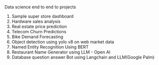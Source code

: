 Data science end to end to projects

1. Sample super store dashboard
2. Hardware sales analysis
3. Real estate price prediction
4. Telecom Churn Predictions
5. Bike Demand Forecasting
6. Object detection using yolo v8 on web market data
7. Named Entity Recognition Using BERT
8. Restaurant Name Generator using LLM - Open AI
9. Database question answer Bot using Langchain and LLM(Google Palm)
